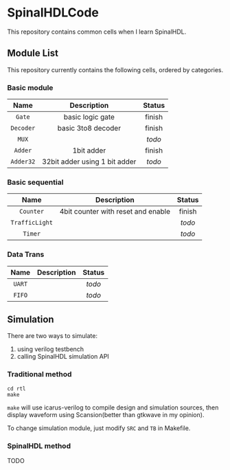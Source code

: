 # SpinalHDLCode

This repository contains common cells when I learn SpinalHDL.

## Module List

This repository currently contains the following cells, ordered by categories.

### Basic module


| Name | Description | Status |
| :-: | :-: | :-: |
| `Gate` | basic logic gate | finish |
| `Decoder` | basic 3to8 decoder | finish |
| `MUX` |   | *todo* |
| `Adder` | 1bit adder | finish |
| `Adder32` | 32bit adder using 1 bit adder | *todo* |

### Basic sequential


| Name | Description | Status |
| :-: | :-: | :-: |
| `Counter` | 4bit counter with reset and enable | finish |
| `TrafficLight` |   | *todo* |
| `Timer` |   | *todo* |

### Data Trans


| Name | Description | Status |
| :-: | :-: | :-: |
| `UART` |   | *todo* |
| `FIFO` |   | *todo* |

## Simulation

There are two ways to simulate:

1. using verilog testbench
2. calling SpinalHDL simulation API

### Traditional method

```
cd rtl
make
```

`make` will use icarus-verilog to compile design and simulation sources, then
display waveform using Scansion(better than gtkwave in my opinion).

To change simulation module, just modify `SRC` and `TB` in Makefile.

### SpinalHDL method

TODO
